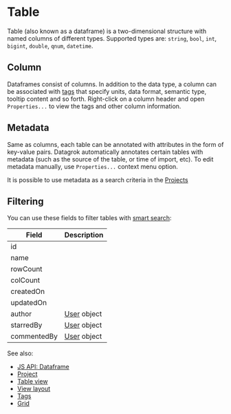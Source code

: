<!-- TITLE: Table -->

# Table

Table (also known as a dataframe) is a two-dimensional structure with named columns of different types. Supported types
are: `string`, `bool`, `int`, `bigint`, `double`, `qnum`, `datetime`.

## Column

Dataframes consist of columns. In addition to the data type, a column can be associated with
[tags](../discover/tags.md) that specify units, data format, semantic type, tooltip content and so forth. Right-click on
a column header and open `Properties...` to view the tags and other column information.

## Metadata

Same as columns, each table can be annotated with attributes in the form of key-value pairs. Datagrok automatically
annotates certain tables with metadata (such as the source of the table, or time of import, etc). To edit metadata
manually, use `Properties...` context menu option.

It is possible to use metadata as a search criteria in the [Projects](../overview/project.md)

## Filtering

You can use these fields to filter tables with [smart search](smart-search.md):

| Field       | Description                      |
|-------------|----------------------------------|
| id          |                                  |
| name        |                                  |
| rowCount    |                                  |
| colCount    |                                  |
| createdOn   |                                  |
| updatedOn   |                                  |
| author      | [User](../govern/user.md) object |
| starredBy   | [User](../govern/user.md) object |
| commentedBy | [User](../govern/user.md) object |

See also:

* [JS API: Dataframe](https://datagrok.ai/js-api/classes/dg.dataframe)
* [Project](project.md)
* [Table view](table-view.md)
* [View layout](../visualize/view-layout.md)
* [Tags](../discover/tags.md)
* [Grid](../visualize/viewers/grid.md)
